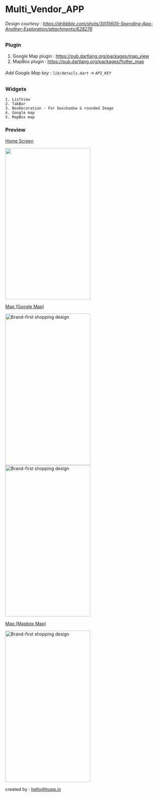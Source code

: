 # Multi_Vendor_APP

###### Design courtesy : https://dribbble.com/shots/3005605-Spending-App-Another-Exploration/attachments/628276

### Plugin
1. Google Map plugin : https://pub.dartlang.org/packages/map_view
2. MapBox plugin : https://pub.dartlang.org/packages/flutter_map

###### Add Google Map key : `lib/details.dart` -> `API_KEY`

### Widgets
    1. ListView
    2. TabBar
    3. BoxDecoration - For boxshadow & rounded Image
    4. Google map
    5. MapBox map
### Preview

[<p>Home Screen</p><img src="http://demo.hupp.in/hupp-files/demo1.gif" width="270" height="480" alt="" >](http://demo.hupp.in/hupp-files/demo1.gif)


[<p>Map (Google Map)</p><img src="http://demo.hupp.in/hupp-files/map1.png" width="270" height="480" alt="Brand-first shopping design" align="left">](http://demo.hupp.in/hupp-files/map1.png)
[<img src="http://demo.hupp.in/hupp-files/map3.png" width="270" height="480" alt="Brand-first shopping design" align="">](http://demo.hupp.in/hupp-files/map3.png)


[<p>Map (Mapbox Map)</p><img src="http://demo.hupp.in/hupp-files/map2.png" width="270" height="480" alt="Brand-first shopping design" align="">](http://demo.hupp.in/hupp-files/map2.png)



created by : hello@hupp.in

